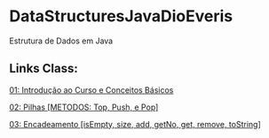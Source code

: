 # DataStructuresJavaDioEveris
Estrutura de Dados em Java
## Links Class:
[01: Introdução ao Curso e Conceitos Básicos](https://github.com/jrdutra/estruturaDeDadosJavaDio/tree/main/apresentacoes/Aula1)

[02: Pilhas [METODOS: Top, Push, e Pop]](https://github.com/jrdutra/estruturaDeDadosJavaDio/tree/main/apresentacoes/Aula2)

[03: Encadeamento [isEmpty, size, add, getNo, get, remove, toString]](https://github.com/jrdutra/estruturaDeDadosJavaDio/tree/main/apresentacoes/Aula4)
